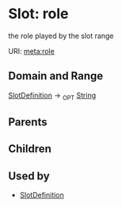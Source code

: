 # Slot: role


the role played by the slot range

URI: [meta:role](https://w3id.org/biolink/biolinkml/meta/role)
## Domain and Range

[SlotDefinition](SlotDefinition.md) ->  <sub>OPT</sub> [String](String.md)
## Parents

## Children

## Used by

 * [SlotDefinition](SlotDefinition.md)
